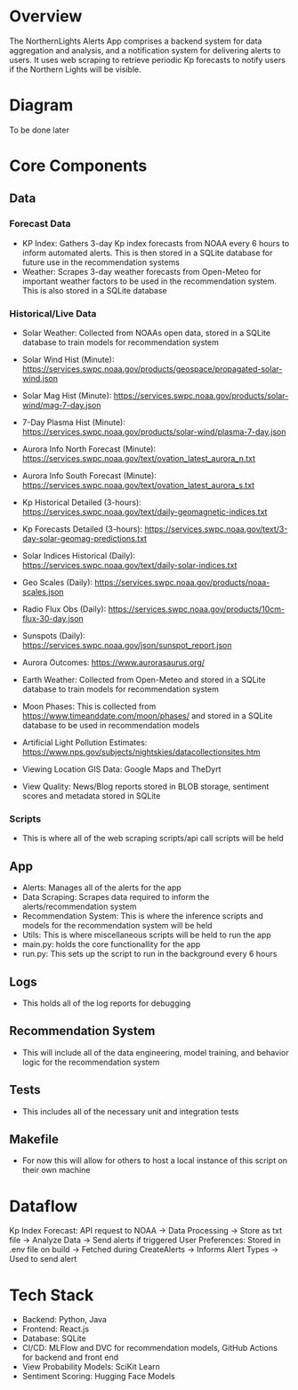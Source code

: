 # Overview
The NorthernLights Alerts App comprises a backend system for data aggregation and analysis, and a notification system for delivering alerts to users. It uses web scraping to retrieve periodic Kp forecasts to notify users if the Northern Lights will be visible.

# Diagram
To be done later

# Core Components
## Data
### Forecast Data
- KP Index: Gathers 3-day Kp index forecasts from NOAA every 6 hours to inform automated alerts. This is then stored in a SQLite database for future use in the recommendation systems
- Weather: Scrapes 3-day weather forecasts from Open-Meteo for important weather factors to be used in the recommendation system. This is also stored in a SQLite database
### Historical/Live Data
- Solar Weather: Collected from NOAAs open data, stored in a SQLite database to train models for recommendation system

- Solar Wind Hist (Minute): https://services.swpc.noaa.gov/products/geospace/propagated-solar-wind.json
- Solar Mag Hist (Minute): https://services.swpc.noaa.gov/products/solar-wind/mag-7-day.json
- 7-Day Plasma Hist (Minute): https://services.swpc.noaa.gov/products/solar-wind/plasma-7-day.json
- Aurora Info North Forecast (Minute): https://services.swpc.noaa.gov/text/ovation_latest_aurora_n.txt
- Aurora Info South Forecast (Minute): https://services.swpc.noaa.gov/text/ovation_latest_aurora_s.txt
- Kp Historical Detailed (3-hours): https://services.swpc.noaa.gov/text/daily-geomagnetic-indices.txt
- Kp Forecasts Detailed (3-hours): https://services.swpc.noaa.gov/text/3-day-solar-geomag-predictions.txt
- Solar Indices Historical (Daily): https://services.swpc.noaa.gov/text/daily-solar-indices.txt
- Geo Scales (Daily): https://services.swpc.noaa.gov/products/noaa-scales.json
- Radio Flux Obs (Daily): https://services.swpc.noaa.gov/products/10cm-flux-30-day.json
- Sunspots (Daily): https://services.swpc.noaa.gov/json/sunspot_report.json
- Aurora Outcomes: https://www.aurorasaurus.org/

- Earth Weather: Collected from Open-Meteo and stored in a SQLite database to train models for recommendation system
- Moon Phases: This is collected from https://www.timeanddate.com/moon/phases/ and stored in a SQLite database to be used in recommendation models
- Artificial Light Pollution Estimates: https://www.nps.gov/subjects/nightskies/datacollectionsites.htm
- Viewing Location GIS Data: Google Maps and TheDyrt
- View Quality: News/Blog reports stored in BLOB storage, sentiment scores and metadata stored in SQLite
### Scripts
- This is where all of the web scraping scripts/api call scripts will be held
## App
- Alerts: Manages all of the alerts for the app
- Data Scraping: Scrapes data required to inform the alerts/recommendation system
- Recommendation System: This is where the inference scripts and models for the recommendation system will be held
- Utils: This is where miscellaneous scripts will be held to run the app
- main.py: holds the core functionallity for the app
- run.py: This sets up the script to run in the background every 6 hours
## Logs
- This holds all of the log reports for debugging
## Recommendation System
- This will include all of the data engineering, model training, and behavior logic for the recommendation system
## Tests
- This includes all of the necessary unit and integration tests
## Makefile
- For now this will allow for others to host a local instance of this script on their own machine

# Dataflow
Kp Index Forecast: API request to NOAA -> Data Processing -> Store as txt file -> Analyze Data -> Send alerts if triggered
User Preferences: Stored in .env file on build -> Fetched during CreateAlerts -> Informs Alert Types -> Used to send alert

# Tech Stack
- Backend: Python, Java
- Frontend: React.js
- Database: SQLite
- CI/CD: MLFlow and DVC for recommendation models, GitHub Actions for backend and front end
- View Probability Models: SciKit Learn
- Sentiment Scoring: Hugging Face Models